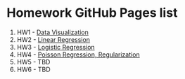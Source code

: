 # Homework GitHub Pages list

1. HW1 - [Data Visualization](https://data-mining-ysu-spring-2020.github.io/Homework-Quiz/DM-YSU-Spring-2020-HW01.html)
2. HW2 - [Linear Regression](https://data-mining-ysu-spring-2020.github.io/Homework-Quiz/DM-YSU-Spring-2020-HW02.html)
3. HW3 - [Logistic Regression](https://data-mining-ysu-spring-2020.github.io/Homework-Quiz/DM-YSU-Spring-2020-HW03.html)
4. HW4 - [Poisson Regression, Regularization](https://data-mining-ysu-spring-2020.github.io/Homework-Quiz/DM-YSU-Spring-2020-HW04.html)
3. HW5 - TBD
4. HW6 - TBD
